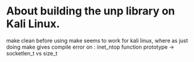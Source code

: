 # About building the unp library on Kali Linux.
make clean before using make seems to work for kali linux, where as just doing make gives compile error on : inet_ntop function prototype -> socketlen_t vs size_t
